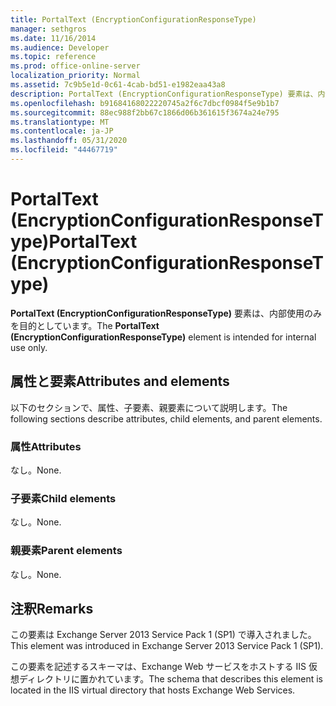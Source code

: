 ```yaml
---
title: PortalText (EncryptionConfigurationResponseType)
manager: sethgros
ms.date: 11/16/2014
ms.audience: Developer
ms.topic: reference
ms.prod: office-online-server
localization_priority: Normal
ms.assetid: 7c9b5e1d-0c61-4cab-bd51-e1982eaa43a8
description: PortalText (EncryptionConfigurationResponseType) 要素は、内部使用のみを目的としています。
ms.openlocfilehash: b91684168022220745a2f6c7dbcf0984f5e9b1b7
ms.sourcegitcommit: 88ec988f2bb67c1866d06b361615f3674a24e795
ms.translationtype: MT
ms.contentlocale: ja-JP
ms.lasthandoff: 05/31/2020
ms.locfileid: "44467719"
---
```

# <a name="portaltext-encryptionconfigurationresponsetype"></a><span data-ttu-id="25d93-103">PortalText (EncryptionConfigurationResponseType)</span><span class="sxs-lookup"><span data-stu-id="25d93-103">PortalText (EncryptionConfigurationResponseType)</span></span>

<span data-ttu-id="25d93-104">**PortalText (EncryptionConfigurationResponseType)** 要素は、内部使用のみを目的としています。</span><span class="sxs-lookup"><span data-stu-id="25d93-104">The **PortalText (EncryptionConfigurationResponseType)** element is intended for internal use only.</span></span> 

## <a name="attributes-and-elements"></a><span data-ttu-id="25d93-105">属性と要素</span><span class="sxs-lookup"><span data-stu-id="25d93-105">Attributes and elements</span></span>

<span data-ttu-id="25d93-106">以下のセクションで、属性、子要素、親要素について説明します。</span><span class="sxs-lookup"><span data-stu-id="25d93-106">The following sections describe attributes, child elements, and parent elements.</span></span>
  
### <a name="attributes"></a><span data-ttu-id="25d93-107">属性</span><span class="sxs-lookup"><span data-stu-id="25d93-107">Attributes</span></span>

<span data-ttu-id="25d93-108">なし。</span><span class="sxs-lookup"><span data-stu-id="25d93-108">None.</span></span>
  
### <a name="child-elements"></a><span data-ttu-id="25d93-109">子要素</span><span class="sxs-lookup"><span data-stu-id="25d93-109">Child elements</span></span>

<span data-ttu-id="25d93-110">なし。</span><span class="sxs-lookup"><span data-stu-id="25d93-110">None.</span></span>
  
### <a name="parent-elements"></a><span data-ttu-id="25d93-111">親要素</span><span class="sxs-lookup"><span data-stu-id="25d93-111">Parent elements</span></span>

<span data-ttu-id="25d93-112">なし。</span><span class="sxs-lookup"><span data-stu-id="25d93-112">None.</span></span>
  
## <a name="remarks"></a><span data-ttu-id="25d93-113">注釈</span><span class="sxs-lookup"><span data-stu-id="25d93-113">Remarks</span></span>

<span data-ttu-id="25d93-114">この要素は Exchange Server 2013 Service Pack 1 (SP1) で導入されました。</span><span class="sxs-lookup"><span data-stu-id="25d93-114">This element was introduced in Exchange Server 2013 Service Pack 1 (SP1).</span></span>
  
<span data-ttu-id="25d93-115">この要素を記述するスキーマは、Exchange Web サービスをホストする IIS 仮想ディレクトリに置かれています。</span><span class="sxs-lookup"><span data-stu-id="25d93-115">The schema that describes this element is located in the IIS virtual directory that hosts Exchange Web Services.</span></span>
  

